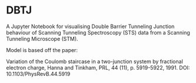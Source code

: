 # DBTJ
A Jupyter Notebook for visualising Double Barrier Tunneling Junction behaviour of Scanning Tunneling Spectroscopy (STS) data from a Scanning Tunneling Microscope (STM).

Model is based off the paper:

Variation of the Coulomb staircase in a two-junction system by fractional electron charge, Hanna and Tinkham, PRL, 44 (11), p. 5919-5922, 1991.
DOI: 10.1103/PhysRevB.44.5919
